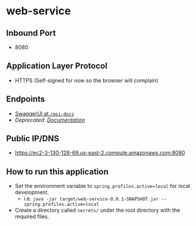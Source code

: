 # web-service

## Inbound Port

* 8080

## Application Layer Protocol

* HTTPS (Self-signed for now so the browser will complain)

## Endpoints

* [SwaggerUI at `/api-docs`](https://ec2-3-130-128-69.us-east-2.compute.amazonaws.com:8080/api-docs)
* _Deprecated: [Documentation](ENDPOINTS.md)_

## Public IP/DNS

* https://ec2-3-130-128-69.us-east-2.compute.amazonaws.com:8080

## How to run this application

* Set the environment variable to `spring.profiles.active=local` for local development.
    - i.e. `java -jar target/web-service-0.0.1-SNAPSHOT.jar --spring.profiles.active=local`
* Create a directory called `secrets/` under the root directory with the required files.

